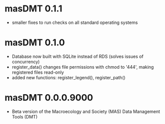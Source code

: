 # masDMT 0.1.1

- smaller fixes to run checks on all standard operating systems

# masDMT 0.1.0

* Database now built with SQLite instead of RDS (solves issues of concurrency)
* register_data() changes file permissions with chmod to '444', making registered files read-only
* added new functions: register_legend(), register_path()


# masDMT 0.0.0.9000

* Beta version of the Macroecology and Society (MAS) Data Management Tools (DMT)
